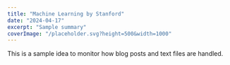 ```yaml
---
title: "Machine Learning by Stanford"
date: "2024-04-17"
excerpt: "Sample summary"
coverImage: "/placeholder.svg?height=500&width=1000"
---
```


This is a sample idea to monitor how blog posts and text files are handled.

